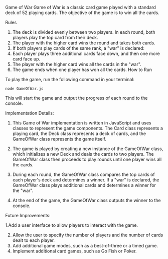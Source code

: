 Game of War
Game of War is a classic card game played with a standard deck of 52 playing cards. The objective of the game is to win all the cards.

Rules
1. The deck is divided evenly between two players.
In each round, both players play the top card from their deck.
2. The player with the higher card wins the round and takes both cards.
3. If both players play cards of the same rank, a "war" is declared:
4. Each player plays three additional cards face down, and then one more card face up.
5. The player with the higher card wins all the cards in the "war".
6. The game ends when one player has won all the cards.
How to Run


To play the game, run the following command in your terminal:

```
node GameOfWar.js
```
This will start the game and output the progress of each round to the console.

Implementation Details:

1. This Game of War implementation is written in JavaScript and uses classes to represent the game components. The Card class represents a playing card, the Deck class represents a deck of cards, and the GameOfWar class represents the game itself.

2. The game is played by creating a new instance of the GameOfWar class, which initializes a new Deck and deals the cards to two players. The GameOfWar class then proceeds to play rounds until one player wins all the cards.

3. During each round, the GameOfWar class compares the top cards of each player's deck and determines a winner. If a "war" is declared, the GameOfWar class plays additional cards and determines a winner for the "war".

4. At the end of the game, the GameOfWar class outputs the winner to the console.

Future Improvements:

1.Add a user interface to allow players to interact with the game.

2. Allow the user to specify the number of players and the number of cards dealt to each player.
3. Add additional game modes, such as a best-of-three or a timed game.
4. Implement additional card games, such as Go Fish or Poker.